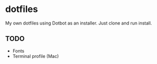# dotfiles

My own dotfiles using Dotbot as an installer. Just clone and run install.

## TODO

- Fonts
- Terminal profile (Mac)
